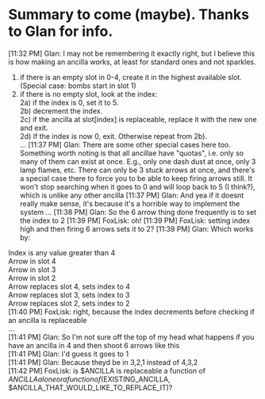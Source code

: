 Summary to come (maybe). Thanks to Glan for info.
====

[11:32 PM] Glan: I may not be remembering it exactly right, but I believe this is how making an ancilla works, at least for standard ones and not sparkles.

1) if there is an empty slot in 0-4, create it in the highest available slot. (Special case: bombs start in slot 1)  
2) if there is no empty slot, look at the index:   
2a) if the index is 0, set it to 5.  
2b) decrement the index.  
2c) if the ancilla at slot[index] is replaceable, replace it with the new one and exit.  
2d) If the index is now 0, exit. Otherwise repeat from 2b).  
...
[11:37 PM] Glan: There are some other special cases here too. Something worth noting is that all ancillae have "quotas", i.e. only so many of them can exist at once. E.g., only one dash dust at once, only 3 lamp flames, etc. There can only be 3 stuck arrows at once, and there's a special case there to force you to be able to keep firing arrows still. It won't stop searching when it goes to 0 and will loop back to 5 (I think?), which is unlike any other ancilla
[11:37 PM] Glan: And yea if it doesnt really make sense, it's because it's a horrible way to implement the system
...
[11:38 PM] Glan: So the 6 arrow thing done frequently is to set the index to 2
[11:39 PM] FoxLisk: oh!
[11:39 PM] FoxLisk: setting index high and then firing 6 arrows sets it to 2?
[11:39 PM] Glan: Which works by:

Index is any value greater than 4  
Arrow in slot 4  
Arrow in slot 3  
Arrow in slot 2  
Arrow replaces slot 4, sets index to 4  
Arrow replaces slot 3, sets index to 3  
Arrow replaces slot 2, sets index to 2  
[11:40 PM] FoxLisk: right, because the index decrements before checking if an ancilla is replaceable  
...  
[11:41 PM] Glan: So I'm not sure off the top of my head what happens if you have an ancilla in 4 and then shoot 6 arrows like this  
[11:41 PM] Glan: I'd guess it goes to 1  
[11:41 PM] Glan: Because theyd be in 3,2,1 instead of 4,3,2  
[11:42 PM] FoxLisk: is $ANCILLA is replaceable a function of $ANCILLA alone or a function of ($EXISTING_ANCILLA, $ANCILLA_THAT_WOULD_LIKE_TO_REPLACE_IT)?   
  
